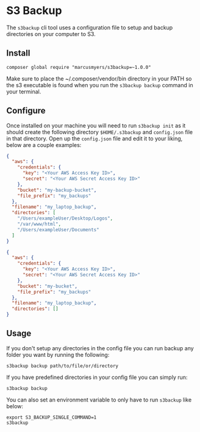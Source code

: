 # S3 Backup

The `s3backup` cli tool uses a configuration file to setup and backup directories on your computer to S3.

## Install
`composer global require "marcusmyers/s3backup=~1.0.0"`

Make sure to place the ~/.composer/vendor/bin directory in your PATH so the s3 executable is found when you run the `s3backup backup` command in your terminal.

## Configure

Once installed on your machine you will need to run `s3backup init` as it should create the following directory `$HOME/.s3backup` and `config.json` file in that directory. Open up the `config.json` file and edit it to your liking, below are a couple examples:

```json
{
  "aws": {
    "credentials": {
      "key": "<Your AWS Access Key ID>",
      "secret": "<Your AWS Secret Access Key ID>"
    },
    "bucket": "my-backup-bucket",
    "file_prefix": "my_backups"
  },
  "filename": "my_laptop_backup",
  "directories": [
    "/Users/exampleUser/Desktop/Logos",
    "/var/www/html",
    "/Users/exampleUser/Documents"
  ]
}
```

```json
{
  "aws": {
    "credentials": {
      "key": "<Your AWS Access Key ID>",
      "secret": "<Your AWS Secret Access Key ID>"
    },
    "bucket": "my-bucket",
    "file_prefix": "my_backups"
  },
  "filename": "my_laptop_backup",
  "directories": []
}
```

## Usage

If you don't setup any directories in the config file you can run backup
any folder you want by running the following:

```
s3backup backup path/to/file/or/directory
```

If you have predefined directories in your config file you can simply
run:

```
s3backup backup
```

You can also set an environment variable to only have to run `s3backup`
like below:

```
export S3_BACKUP_SINGLE_COMMAND=1
s3backup
```
